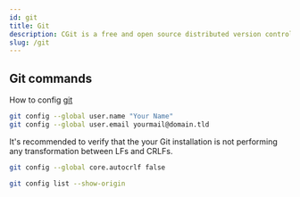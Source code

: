 ```yaml
---
id: git
title: Git
description: CGit is a free and open source distributed version control system designed to handle everything from small to very large projects with speed and efficiency.
slug: /git
---
```


## Git commands

How to config [git](https://git-scm.com/)

```bash
git config --global user.name "Your Name"
git config --global user.email yourmail@domain.tld
```

It's recommended to verify that the your Git installation is not performing any transformation between LFs and CRLFs.

```bash
git config --global core.autocrlf false
```

```bash
git config list --show-origin
```
